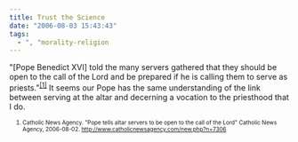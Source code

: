 ```yaml
---
title: Trust the Science
date: "2006-08-03 15:43:43"
tags:
  - ", "morality-religion
---
```

"[Pope Benedict XVI] told the many servers gathered that they should be open to the call of the Lord and be prepared if he is calling them to serve as priests."<sup><a href="http://www.catholicnewsagency.com/new.php?n=7306" title="Pope tells altar servers to be open to the call of the Lord">[1]</a></sup>  It seems our Pope has the same understanding of the link between serving at the altar and decerning a vocation to the priesthood that I do.   <ol><font size="-2"><li><font size="-2">Catholic News Agency.  "Pope tells altar servers to be open to the call of the Lord" Catholic News Agency, 2006-08-02.  http://www.catholicnewsagency.com/new.php?n=7306</font></li></font></ol>


